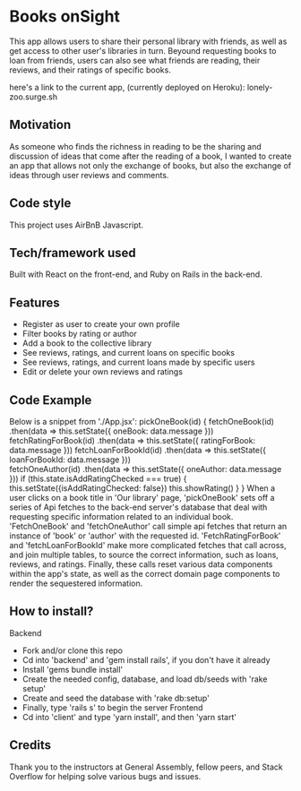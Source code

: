 # Books onSight
This app allows users to share their personal library with friends, as well as get access to other user's libraries in turn. Beyound requesting books to loan from friends, users can also see what friends are reading, their reviews, and their ratings of specific books.

here's a link to the current app, (currently deployed on Heroku): lonely-zoo.surge.sh

## Motivation
As someone who finds the richness in reading to be the sharing and discussion of ideas that come after the reading of a book, I wanted to create an app that allows not only the exchange of books, but also the exchange of ideas through user reviews and comments.

## Code style
This project uses AirBnB Javascript.

## Tech/framework used
Built with React on the front-end, and Ruby on Rails in the back-end.

## Features
* Register as user to create your own profile
* Filter books by rating or author
* Add a book to the collective library
* See reviews, ratings, and current loans on specific books
* See reviews, ratings, and current loans made by specific users
* Edit or delete your own reviews and ratings

## Code Example
Below is a snippet from './App.jsx':
pickOneBook(id) {
  fetchOneBook(id)
      .then(data => this.setState({ oneBook: data.message }))
  fetchRatingForBook(id) 
      .then(data => this.setState({ ratingForBook: data.message }))
  fetchLoanForBookId(id)
      .then(data => this.setState({ loanForBookId: data.message }))         
  fetchOneAuthor(id)
      .then(data => this.setState({ oneAuthor: data.message }))
  if (this.state.isAddRatingChecked === true) {
       this.setState({isAddRatingChecked: false})
       this.showRating()
  } 
} 
When a user clicks on a book title in 'Our library' page, 'pickOneBook' sets off a series of Api fetches to the back-end server's database that deal with requesting specific information related to an individual book. 'FetchOneBook' and 'fetchOneAuthor' call simple api fetches that return an instance of 'book' or 'author' with the requested id. 'FetchRatingForBook' and 'fetchLoanForBookId' make more complicated fetches that call across, and join multiple tables, to source the correct information, such as loans, reviews, and ratings. Finally, these calls reset various data components within the app's state, as well as the correct domain page components to render the sequestered information.

## How to install?
Backend
* Fork and/or clone this repo
* Cd into 'backend' and 'gem install rails', if you don't have it already
* Install 'gems bundle install'
* Create the needed config, database, and load db/seeds with 'rake setup'
* Create and seed the database with 'rake db:setup'
* Finally, type 'rails s' to begin the server
Frontend
* Cd into 'client' and type 'yarn install', and then 'yarn start'

## Credits

Thank you to the instructors at General Assembly, fellow peers, and Stack Overflow for helping solve various bugs and issues.
